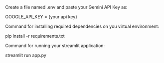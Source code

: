 Create a file named .env and paste your Gemini API Key as:

GOOGLE_API_KEY = {your api key}

Command for installing required dependencies on you virtual environment:

pip install -r requirements.txt

Command for running your streamlit application:

streamlit run app.py
